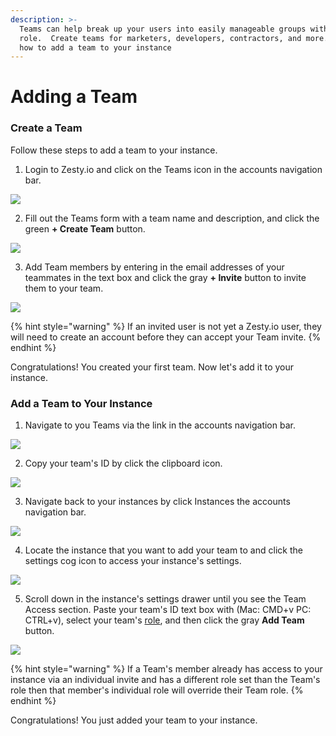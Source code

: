 ```yaml
---
description: >-
  Teams can help break up your users into easily manageable groups with a single
  role.  Create teams for marketers, developers, contractors, and more.  Learn
  how to add a team to your instance
---
```


# Adding a Team

### Create a Team

Follow these steps to add a team to your instance. 

1. Login to Zesty.io and click on the Teams icon in the accounts navigation bar.  

![](../../../.gitbook/assets/teams-01-accounts-nav-bar.png)

2. Fill out the Teams form with a team name and description, and click the green **+ Create Team** button.   

                  

![](../../../.gitbook/assets/teams-02-create-a-team.png)

3. Add Team members by entering in the email addresses of your teammates in the text box and click the gray **+ Invite** button to invite them to your team.  

![](../../../.gitbook/assets/teams-03-add-members.png)

{% hint style="warning" %}
If an invited user is not yet a Zesty.io user, they will need to create an account before they can accept your Team invite.
{% endhint %}

Congratulations! You created your first team. Now let's add it to your instance.

### Add a Team to Your Instance

1. Navigate to you Teams via the link in the accounts navigation bar.  

![](../../../.gitbook/assets/teams-01-accounts-nav-bar.png)

2. Copy your team's ID by click the clipboard icon.   

![](../../../.gitbook/assets/teams-02-copy-team-id.png)

3. Navigate back to your instances by click Instances the accounts navigation bar.                                                            

![](../../../.gitbook/assets/teams-03-navigate-to-instances.png)

4. Locate the instance that you want to add your team to and click the settings cog icon to access your instance's settings.  

![](../../../.gitbook/assets/teams-04-instance-settings-cog.png)

5. Scroll down in the instance's settings drawer until you see the Team Access section. Paste your team's ID text box with \(Mac: CMD+v  PC: CTRL+v\), select your team's [role](../../../content-instance/roles-and-permissions.md), and then click the gray **Add Team** button.                                 

![](../../../.gitbook/assets/teams-05-team-access.png)

{% hint style="warning" %}
If a Team's member already has access to your instance via an individual invite and has a different role set than the Team's role then that member's individual role will override their Team role.
{% endhint %}

Congratulations! You just added your team to your instance. 

